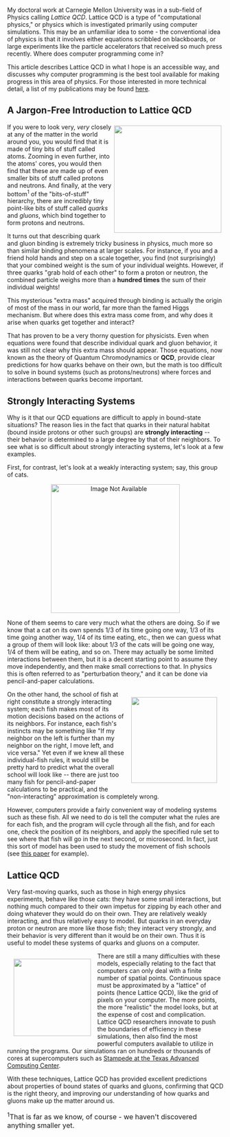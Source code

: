 My doctoral work at Carnegie Mellon University was in a sub-field of Physics calling *Lattice QCD*.
Lattice QCD is a type of "computational physics," or physics which is investigated primarily using computer simulations.
This may be an unfamiliar idea to some - the conventional idea of physics is that it involves either equations scribbled on blackboards, or large experiments like the particle accelerators that received so much press recently.
Where does computer programming come in?

This article describes Lattice QCD in what I hope is an accessible way, and discusses why computer programming is the best tool available for making progress in this area of physics.
For those interested in more technical detail, a list of my publications may be found [here](#).
<!-- To do; put in the actual link! -->

## A Jargon-Free Introduction to Lattice QCD

<img src="/img/blowups.gif" style="margin:5px;" align="right" width="250px"/>

If you were to look very, *very* closely at any of the matter in the world around you, you would find that it is made of tiny bits of stuff called atoms.
Zooming in even further, into the atoms' cores, you would then find that these are made up of even smaller bits of stuff called protons and neutrons.
And finally, at the very bottom<sup>1</sup> of the "bits-of-stuff" hierarchy, there are incredibly tiny point-like bits of stuff called *quarks* and *gluons*, which bind together to form protons and neutrons.

It turns out that describing quark and gluon binding is extremely tricky business in physics, much more so than similar binding phenomena at larger scales.
For instance, if you and a friend hold hands and step on a scale together, you find (not surprisingly) that your combined weight is the sum of your individual weights.
However, if three quarks "grab hold of each other" to form a proton or neutron, the combined particle weighs more than a **hundred times** the sum of their individual weights!

This mysterious "extra mass" acquired through binding is actually the origin of most of the mass in our world, far more than the famed Higgs mechanism.
But where does this extra mass come from, and why does it arise when quarks get together and interact?

That has proven to be a very thorny question for physicists.
Even when equations were found that describe individual quark and gluon behavior, it was still not clear why this extra mass should appear.
Those equations, now known as the theory of Quantum Chromodynamics or **QCD**, provide clear predictions for how quarks behave on their own, but the math is too difficult to solve in bound systems (such as protons/neutrons) where forces and interactions between quarks become important.

## Strongly Interacting Systems

Why is it that our QCD equations are difficult to apply in bound-state situations?
The reason lies in the fact that quarks in their natural habitat (bound inside protons or other such groups) are **strongly interacting** -- their behavior is determined to a large degree by that of their neighbors.
To see what is so difficult about strongly interacting systems, let's look at a few examples.

First, for contrast, let's look at a weakly interacting system; say, this group of cats.

<div align="center">
<img src="/img/cats_together.jpg" alt="Image Not Available" style="" align="center" width="300px">
</div>

None of them seems to care very much what the others are doing.
So if we know that a cat on its own spends 1/3 of its time going one way, 1/3 of its time going another way, 1/4 of its time eating, etc., then we can guess what a group of them will look like: about 1/3 of the cats will be going one way, 1/4 of them will be eating, and so on.
There may actually be some limited interactions between them, but it is a decent starting point to assume they move independently, and then make small corrections to that.
In physics this is often referred to as "perturbation theory," and it can be done via pencil-and-paper calculations.

<img src="/img/fish_tornado_cropped.jpg" style="margin:15px" align="right" width="200px">

On the other hand, the school of fish at right constitute a strongly interacting system; each fish makes most of its motion decisions based on the actions of its neighbors.
For instance, each fish's instincts may be something like "If my neighbor on the left is further than my neighbor on the right, I move left, and vice versa."
Yet even if we knew all these individual-fish rules, it would still be pretty hard to predict what the overall school will look like -- there are just too many fish for pencil-and-paper calculations to be practical, and the "non-interacting" approximation is completely wrong.

However, computers provide a fairly convenient way of modeling systems such as these fish.
All we need to do is tell the computer what the rules are for each fish, and the program will cycle through all the fish, and for each one, check the position of its neighbors, and apply the specified rule set to see where that fish will go in the next second, or microsecond.
In fact, just this sort of model has been used to study the movement of fish schools (see <a href="http://www.sciencedirect.com/science/article/pii/S0022519305806812">this paper</a> for example).

## Lattice QCD

Very fast-moving quarks, such as those in high energy physics experiments, behave like those cats: they have some small interactions, but nothing much compared to their own impetus for zipping by each other and doing whatever they would do on their own.
They are relatively weakly interacting, and thus relatively easy to model.
But quarks in an everyday proton or neutron are more like those fish; they interact very strongly, and their behavior is very different than it would be on their own.
Thus it is useful to model these systems of quarks and gluons on a computer.

<img align="left" src="/img/lgt_sugar0.jpg" style="margin:15px" width="180px">

There are still a many difficulties with these models, especially relating to the fact that computers can only deal with a finite number of spatial points.
Continuous space must be approximated by a "lattice" of points (hence Lattice QCD), like the grid of pixels on your computer.
The more points, the more "realistic" the model looks, but at the expense of cost and complication.
Lattice QCD researchers innovate to push the boundaries of efficiency in these simulations, then also find the most powerful computers available to utilize in running the programs.
Our simulations ran on hundreds or thousands of cores at supercomputers such as [Stampede at the Texas Advanced Computing Center](https://www.tacc.utexas.edu/stampede/).

With these techniques, Lattice QCD has provided excellent predictions about properties of bound states of quarks and gluons, confirming that QCD is the right theory, and improving our understanding of how quarks and gluons make up the matter around us.

<!-- Footnote Section -->
<font size="3">

<sup>1</sup>That is far as we know, of course - we haven't discovered anything smaller yet.

</font>
